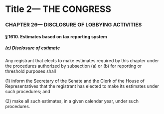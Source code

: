
# Title 2— THE CONGRESS
### CHAPTER 26— DISCLOSURE OF LOBBYING ACTIVITIES
#### § 1610. Estimates based on tax reporting system
##### (c) Disclosure of estimate

Any registrant that elects to make estimates required by this chapter under the procedures authorized by subsection (a) or (b) for reporting or threshold purposes shall

(1) inform the Secretary of the Senate and the Clerk of the House of Representatives that the registrant has elected to make its estimates under such procedures; and

(2) make all such estimates, in a given calendar year, under such procedures.
